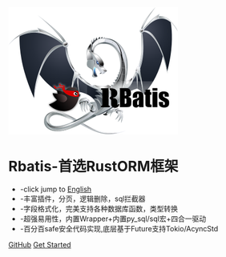 ![logo](logo.png )

# Rbatis-首选RustORM框架

* -click jump to [English](en/)
* -丰富插件，分页，逻辑删除，sql拦截器
* -字段格式化，完美支持各种数据库函数，类型转换
* -超强易用性，内置Wrapper+内置py_sql/sql宏+四合一驱动
* -百分百safe安全代码实现,底层基于Future支持Tokio/AcyncStd

[GitHub](https://github.com/rbatis/rbatis)
[Get Started](#Rbatis-初始化)